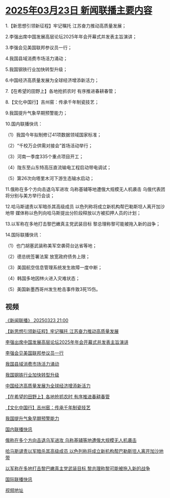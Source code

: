 # [2025年03月23日 新闻联播主要内容](https://tv.cctv.com/lm/xwlb/day/20250323.shtml)

1.【新思想引领新征程】牢记嘱托 江苏奋力推动高质量发展；

2.李强出席中国发展高层论坛2025年年会开幕式并发表主旨演讲；

3.李强会见美国联邦参议员一行；

4.我国县域消费市场活力涌动；

5.我国钢铁行业加快转型升级；

6.中国经济高质量发展为全球经济增添新活力；

7.【在希望的田野上】各地抢抓农时 有序推进春耕春管；

8.【文化中国行】吉州窑：传承千年制瓷技艺；

9.我国提升气象早期预警能力；

10.国内联播快讯：

（1）我国今年拟制修订41项数据领域国家标准；

（2）“千校万企供需对接会”首场活动举行；

（3）河南一季度335个重点项目开工；

（4）陇东至山东特高压直流输电工程启动带电调试；

（5）第26次向塔里木河下游生态输水启动；

11.俄称在多个方向击退乌军进攻 乌称基辅等地遭俄大规模无人机袭击 乌俄代表团将分别与美方举行会谈；

12.哈马斯谴责以军暗杀其高级成员 以色列称将成立新机构帮巴勒斯坦人离开加沙地带 媒体称以色列向哈马斯提出分阶段释放以方被扣押人员的计划；

13.以军称在多地打击黎巴嫩真主党武装目标 黎总理称黎可能被拖入新的战争；

14.国际联播快讯：

（1）也门胡塞武装称美军空袭荷台达省等地；

（2）德总统签署法案 放宽政府债务上限；

（3）美国航空信息管理系统发生故障一度中断；

（4）韩国多地因林火进入灾难状态；

（5）美国新墨西哥州发生枪击事件致3死15伤。

## 视频

[《新闻联播》 20250323 21:00](https://tv.cctv.com/2025/03/23/VIDE04JYmbUtbYzbUfvHBqEQ250323.shtml)

[【新思想引领新征程】牢记嘱托 江苏奋力推动高质量发展](https://tv.cctv.com/2025/03/23/VIDEz2VCVCALSaXKSMV98WcH250323.shtml)

[李强出席中国发展高层论坛2025年年会开幕式并发表主旨演讲](https://tv.cctv.com/2025/03/23/VIDEz4oSSVGtuAjDKiZ6HB66250323.shtml)

[李强会见美国联邦参议员一行](https://tv.cctv.com/2025/03/23/VIDEGsP2tDV4WvNT6gJ6DbtX250323.shtml)

[我国县域消费市场活力涌动](https://tv.cctv.com/2025/03/23/VIDE3ce0tFT5LbGE2xF4Sq7F250323.shtml)

[我国钢铁行业加快转型升级](https://tv.cctv.com/2025/03/23/VIDErp9Y9GctB3SgIOE3nHMF250323.shtml)

[中国经济高质量发展为全球经济增添新活力](https://tv.cctv.com/2025/03/23/VIDExZvFnizhWwPMkNS1E7Ug250323.shtml)

[【在希望的田野上】各地抢抓农时 有序推进春耕春管](https://tv.cctv.com/2025/03/23/VIDETGsQYJwAKPq3HkgaBkYL250323.shtml)

[【文化中国行】吉州窑：传承千年制瓷技艺](https://tv.cctv.com/2025/03/23/VIDEGgZDP8NRRuEmVHaN0p5i250323.shtml)

[我国提升气象早期预警能力](https://tv.cctv.com/2025/03/23/VIDEymUKgtF9gQKLDAj7REJ2250323.shtml)

[国内联播快讯](https://tv.cctv.com/2025/03/23/VIDEmp4rcVhYuLnuJIF0qVW5250323.shtml)

[俄称在多个方向击退乌军进攻 乌称基辅等地遭俄大规模无人机袭击](https://tv.cctv.com/2025/03/23/VIDETRK8mxsQCGTvJC36ArKH250323.shtml)

[哈马斯谴责以军暗杀其高级成员 以色列称将成立新机构帮巴勒斯坦人离开加沙地带](https://tv.cctv.com/2025/03/23/VIDE4JIWtRMiJsupS7AUZyK2250323.shtml)

[以军称在多地打击黎巴嫩真主党武装目标 黎总理称黎可能被拖入新的战争](https://tv.cctv.com/2025/03/23/VIDEToREu4wQtpMdH5Nt2JyO250323.shtml)

[国际联播快讯](https://tv.cctv.com/2025/03/23/VIDE4qQIIRKXDlixt73aJdsO250323.shtml)

[视频地址](https://tv.cctv.com/lm/xwlb/day/20250323.shtml) 

